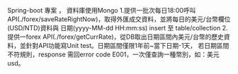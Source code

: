 Spring-boot 專案 ， 資料庫使用Mongo
1.提供一批次每日18:00呼叫API(./forex/saveRateRightNow)，取得外匯成交資料，並將每日的美元/台幣欄位(USD/NTD)資料與
日期(yyyy-MM-dd HH:mm:ss) insert 至 table/collection
2.提供一forex API(./forex/getCurrRate)，從DB取出日期區間內美元/台幣的歷史資料，並針對API功能寫Unit test。日期區間僅限1年前~當下日期-1天，
若日期區間不符規則，response 需回error code E001，一次僅查詢一種幣別，如：美元usd。
